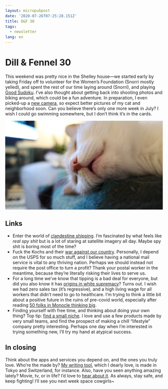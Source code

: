 ```yaml
---
layout: micropubpost
date: '2020-07-26T07:25:28.151Z'
title: D&F 30
tags:
  - newsletter
lang: en
---
```


# Dill & Fennel 30

This weekend was pretty nice in the Shelley house—we started early by taking Friday off to volunteer for the Women’s Foundation (Snorri mostly yelled), and spent the rest of our time laying around (Snorri), and playing [Good Sudoku](https://apps.apple.com/us/app/good-sudoku-by-zach-gage/id1489118195). I’ve also thought about getting back into shooting photos and biking around, which could be a fun adventure. In preparation, I even picked-up a [new camera](https://www.dpreview.com/reviews/ricoh-gr-iii), so expect better pictures of my cat and neighborhood soon. Can you believe there’s only one more week in July? I wish I could go swimming somewhere, but I don’t think it’s in the cards.

![sleepysnorri](/photos/snorrisleep.jpg)

## Links

* Enter the world of [clandestine shipping](https://www.freightwaves.com/news/qa-inside-the-high-stakes-world-of-clandestine-crude-shipping). I’m fascinated by what feels like *real spy shit* but is a lot of staring at satellite imagery all day. Maybe spy shit is boring most of the time?
* Fuck the Kochs and their [war against our country](https://www.inthepublicinterest.org/wp-content/uploads/ITPI_USPSPrivatization_July2020.pdf). Personally, I depend on the USPS for so much stuff, and I believe having a national mail service is vital to any thriving nation. Perhaps we should instead not require the post office to turn a profit? Thank your postal worker in the meantime, because they’re literally risking their lives to serve us.
* For a long time we’ve know that tipping is a bad deal for everyone, but did you also know it has [origins in white supremacy](https://www.politico.com/magazine/story/2019/07/17/william-barber-tipping-racist-past-227361)? Turns out. I wish we had zero sales tax (it’s regressive), and a high living wage for all workers that didn’t need to go to healthcare. I’m trying to think a little bit about a positive future in the ruins of pre-covid world, especially after reading [50 folks in Monocle thinking big](https://monocle.com/magazine/issues/134/).
* Finding yourself with free time, and thinking about doing your own thing? Top tip: [find a small niche](https://jmduke.com/2020/06/26/atypical-success). I love and use a few products made by very small teams, and find the prospect of making a chill “lifestyle” company pretty interesting. Perhaps one day when I’m interested in trying something new, I’ll try my hand at atypical success.

## In closing

Think about the apps and services you depend on, and the ones you truly love. Who’re the made by? [My writing tool](https://ia.net/writer), which I dearly love, is made in Tokyo and Switzerland, for instance. Also, have you seen anything amazing lately? Movie, tv, or in life? I’d love to [hear about it](mailto:brookshelley@gmail.com). As always, stay safe, and keep fighting! I’ll see you next week space cowgirls~
